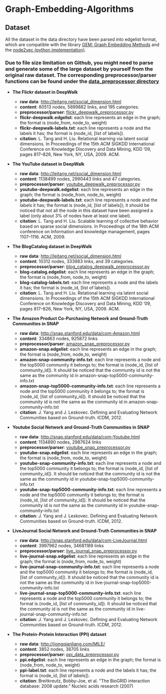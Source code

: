 # Graph-Embedding-Algorithms

## Dataset
All the dataset in the data directory have been parsed into edgelist format, which are compatible with the library [GEM: Graph Embedding Methods](https://github.com/palash1992/GEM) and the [node2vec (python implementation)](https://github.com/aditya-grover/node2vec).

### Due to file size limitation on Github, you might need to parse and generate some of the large dataset by yourself from the original raw dataset. The corresponding preprocessor/parser functions can be found under the [data_preprocessor directory](https://github.com/GuanSuns/Graph-Embedding-Algorithms/tree/master/data_preprocessor) 


- **The Flickr dataset in DeepWalk**
    - **raw data**: http://leitang.net/social_dimension.html
    - **content**: 80513 nodes, 5899882 links, and 195 categories.
    - **preprocessor/parser**: [flickr_deepwalk_preprocessor.py](https://github.com/GuanSuns/Graph-Embedding-Algorithms/blob/master/data_preprocessor/flickr_deepwalk_preprocessor.py)
    - **flickr-deepwalk.edgelist**: each line represents an edge in the graph; the format is (node_from, node_to, weight)
    - **flickr-deepwalk-labels.txt**: each line represents a node and the labels it has; the format is (node_id, [list of labels]).
    - **citation**: L. Tang and H. Liu. Relational learning via latent social dimensions. In Proceedings of the 15th ACM SIGKDD International Conference on Knowledge Discovery and Data Mining, KDD ’09, pages 817–826, New York, NY, USA, 2009. ACM.
    

- **The YouTube dataset in DeepWalk**
    - **raw data**: http://leitang.net/social_dimension.html
    - **content**: 1138499 nodes, 2990443 links and 47 categories.
    - **preprocessor/parser**: [youtube_deepwalk_preprocessor.py](https://github.com/GuanSuns/Graph-Embedding-Algorithms/blob/master/data_preprocessor/youtube_deepwalk_preprocessor.py)
    - **youtube-deepwalk.edgelist**: each line represents an edge in the graph; the format is (node_from, node_to, weight)
    - **youtube-deepwalk-labels.txt**: each line represents a node and the labels it has; the format is (node_id, [list of labels]); it should be noticed that not all the node in this dataset have been assigned a label (only about 3% of nodes have at least one label).
    - **citation**: L. Tang and H. Liu. Scalable learning of collective behavior based on sparse social dimensions. In Proceedings of the 18th ACM conference on Information and knowledge management, pages 1107–1116. ACM, 2009.


- **The BlogCatalog dataset in DeepWalk**
    - **raw data**: http://leitang.net/social_dimension.html
    - **content**: 10312 nodes, 333983 links, and 39 categories.
    - **preprocessor/parser**: [blog_catalog_deepwalk_preprocessor.py](https://github.com/GuanSuns/Graph-Embedding-Algorithms/blob/master/data_preprocessor/blog_catalog_deepwalk_preprocessor.py)
    - **blog-catalog.edgelist**: each line represents an edge in the graph; the format is (node_from, node_to, weight)
    - **blog-catalog-labels.txt**: each line represents a node and the labels it has; the format is (node_id, [list of labels]).
    - **citation**: L. Tang and H. Liu. Relational learning via latent social dimensions. In Proceedings of the 15th ACM SIGKDD International Conference on Knowledge Discovery and Data Mining, KDD ’09, pages 817–826, New York, NY, USA, 2009. ACM.

- **The Amazon Product Co-Purchasing Network and Ground-Truth Communities in SNAP**
    - **raw data**: http://snap.stanford.edu/data/com-Amazon.html
    - **content**: 334863 nodes, 925872 links
    - **preprocessor/parser**: [amazon_snap_preprocessor.py](https://github.com/GuanSuns/Graph-Embedding-Algorithms/blob/master/data_preprocessor/amazon_snap_preprocessor.py)
    - **amazon-snap.edgelist**: each line represents an edge in the graph; the format is (node_from, node_to, weight)
    - **amazon-snap-community-info.txt**: each line represents a node and the top5000 community it belongs to; the format is (node_id, [list of community_id]). It should be noticed that the community id is not the same as the community id in amazon-snap-top5000-community-info.txt
    - **amazon-snap-top5000-community-info.txt**: each line represents a node and the top5000 community it belongs to; the format is (node_id, [list of community_id]). It should be noticed that the community id is not the same as the community id in amazon-snap-community-info.txt
    - **citation**: J. Yang and J. Leskovec. Defining and Evaluating Network Communities based on Ground-truth. ICDM, 2012.
    
- **Youtube Social Network and Ground-Truth Communities in SNAP**
    - **raw data**: http://snap.stanford.edu/data/com-Youtube.html
    - **content**: 1134890 nodes, 2987624 links
    - **preprocessor/parser**: [youtube_snap_preprocessor.py](https://github.com/GuanSuns/Graph-Embedding-Algorithms/blob/master/data_preprocessor/youtube_snap_preprocessor.py)
    - **youtube-snap.edgelist**: each line represents an edge in the graph; the format is (node_from, node_to, weight)
    - **youtube-snap-community-info.txt**: each line represents a node and the top5000 community it belongs to; the format is (node_id, [list of community_id]). It should be noticed that the community id is not the same as the community id in youtube-snap-top5000-community-info.txt
    - **youtube-snap-top5000-community-info.txt**: each line represents a node and the top5000 community it belongs to; the format is (node_id, [list of community_id]). It should be noticed that the community id is not the same as the community id in youtube-snap-community-info.txt
    - **citation**: J. Yang and J. Leskovec. Defining and Evaluating Network Communities based on Ground-truth. ICDM, 2012.
    
- **LiveJournal Social Network and Ground-Truth Communities in SNAP**
    - **raw data**: http://snap.stanford.edu/data/com-LiveJournal.html
    - **content**: 3997962 nodes, 34681189 links
    - **preprocessor/parser**: [live_journal_snap_preprocessor.py](https://github.com/GuanSuns/Graph-Embedding-Algorithms/blob/master/data_preprocessor/live_journal_snap_preprocessor.py)
    - **live-journal-snap.edgelist**: each line represents an edge in the graph; the format is (node_from, node_to, weight)
    - **live-journal-snap-community-info.txt**: each line represents a node and the top5000 community it belongs to; the format is (node_id, [list of community_id]). It should be noticed that the community id is not the same as the community id in live-journal-snap-top5000-community-info.txt
    - **live-journal-snap-top5000-community-info.txt**: each line represents a node and the top5000 community it belongs to; the format is (node_id, [list of community_id]). It should be noticed that the community id is not the same as the community id in live-journal-snap-community-info.txt
    - **citation**: J. Yang and J. Leskovec. Defining and Evaluating Network Communities based on Ground-truth. ICDM, 2012.

- **The Protein-Protein Interaction (PPI) dataset** 
    - **raw data**: http://jiongqianliang.com/MILE/
    - **content**: 3852 nodes, 38705 links
    - **preprocessor/parser**: [ppi_data_preprocessor.py](https://github.com/GuanSuns/Graph-Embedding-Algorithms/blob/master/data_preprocessor/ppi_data_preprocessor.py)
    - **ppi.edgelist**: each line represents an edge in the graph; the format is (node_from, node_to, weight)
    - **ppi-label.txt**: each line represents a node and the labels it has; the format is (node_id, [list of labels]).
    - **citation**: Breitkreutz, Bobby-Joe, et al. "The BioGRID interaction database: 2008 update." Nucleic acids research (2007)